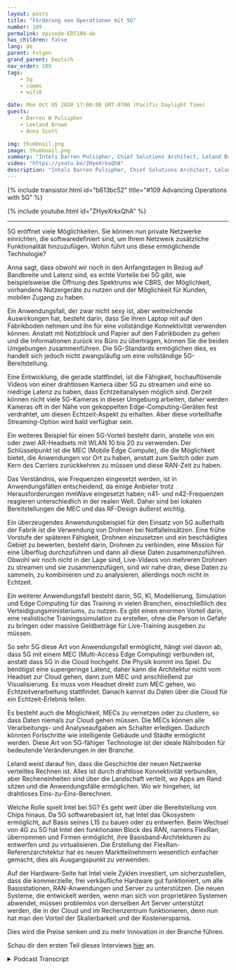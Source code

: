 ```yaml
---
layout: posts
title: "Förderung von Operationen mit 5G"
number: 109
permalink: episode-EDT109-de
has_children: false
lang: de
parent: Folgen
grand_parent: Deutsch
nav_order: 109
tags:
    - 5g
    - comms
    - wifi6

date: Mon Oct 05 2020 17:00:00 GMT-0700 (Pacific Daylight Time)
guests:
    - Darren W Pulsipher
    - Leeland Brown
    - Anna Scott

img: thumbnail.png
image: thumbnail.png
summary: "Intels Darren Pulsipher, Chief Solutions Architect, Leland Brown, Principal Engineer: Technischer Direktor für fortschrittliche Kommunikation und Dr. Anna Scott, Chief Edge Architect für den öffentlichen Sektor, sprechen über die Geschichte der fortschrittlichen Kommunikation und zukünftige Anwendungsfälle mit 5G. Teil zwei von zwei."
video: "https://youtu.be/ZHyeXrkxQhA"
description: "Intels Darren Pulsipher, Chief Solutions Architect, Leland Brown, Principal Engineer: Technischer Direktor für fortschrittliche Kommunikation und Dr. Anna Scott, Chief Edge Architect für den öffentlichen Sektor, sprechen über die Geschichte der fortschrittlichen Kommunikation und zukünftige Anwendungsfälle mit 5G. Teil zwei von zwei."
---
```


<div>
{% include transistor.html id="b613bc52" title="#109 Advancing Operations with 5G" %}

{% include youtube.html id="ZHyeXrkxQhA" %}
</div>

---

5G eröffnet viele Möglichkeiten. Sie können nun private Netzwerke einrichten, die softwaredefiniert sind, um Ihrem Netzwerk zusätzliche Funktionalität hinzuzufügen. Wohin führt uns diese ermöglichende Technologie?

Anna sagt, dass obwohl wir noch in den Anfangstagen in Bezug auf Bandbreite und Latenz sind, es echte Vorteile bei 5G gibt, wie beispielsweise die Öffnung des Spektrums wie CBRS, der Möglichkeit, vorhandene Nutzergeräte zu nutzen und der Möglichkeit für Kunden, mobilen Zugang zu haben.

Ein Anwendungsfall, der zwar nicht sexy ist, aber weitreichende Auswirkungen hat, besteht darin, dass Sie Ihren Laptop mit auf den Fabrikboden nehmen und ihn für eine vollständige Konnektivität verwenden können. Anstatt mit Notizblock und Papier auf den Fabrikboden zu gehen und die Informationen zurück ins Büro zu übertragen, können Sie die beiden Umgebungen zusammenführen. Die 5G-Standards ermöglichen dies, es handelt sich jedoch nicht zwangsläufig um eine vollständige 5G-Bereitstellung.

Eine Entwicklung, die gerade stattfindet, ist die Fähigkeit, hochauflösende Videos von einer drahtlosen Kamera über 5G zu streamen und eine so niedrige Latenz zu haben, dass Echtzeitanalysen möglich sind. Derzeit können nicht viele 5G-Kameras in dieser Umgebung arbeiten, daher werden Kameras oft in der Nähe von gekoppelten Edge-Computing-Geräten fest verdrahtet, um diesen Echtzeit-Aspekt zu erhalten. Aber diese vorteilhafte Streaming-Option wird bald verfügbar sein.

Ein weiteres Beispiel für einen 5G-Vorteil besteht darin, anstelle von ein oder zwei AR-Headsets mit WLAN 10 bis 20 zu verwenden. Der Schlüsselpunkt ist die MEC (Mobile Edge Compute), die die Möglichkeit bietet, die Anwendungen vor Ort zu haben, anstatt zum Switch oder zum Kern des Carriers zurückkehren zu müssen und diese RAN-Zeit zu haben.

Das Verständnis, wie Frequenzen eingesetzt werden, ist in Anwendungsfällen entscheidend, da einige Anbieter trotz Herausforderungen mmWave eingesetzt haben; n41- und n42-Frequenzen reagieren unterschiedlich in der realen Welt. Daher sind bei lokalen Bereitstellungen die MEC und das RF-Design äußerst wichtig.

Ein überzeugendes Anwendungsbeispiel für den Einsatz von 5G außerhalb der Fabrik ist die Verwendung von Drohnen bei Notfalleinsätzen. Eine frühe Vorstufe der späteren Fähigkeit, Drohnen einzusetzen und ein beschädigtes Gebiet zu bewerten, besteht darin, Drohnen zu verbinden, eine Mission für eine Überflug durchzuführen und dann all diese Daten zusammenzuführen. Obwohl wir noch nicht in der Lage sind, Live-Videos von mehreren Drohnen zu streamen und sie zusammenzufügen, sind wir nahe dran, diese Daten zu sammeln, zu kombinieren und zu analysieren, allerdings noch nicht in Echtzeit.

Ein weiterer Anwendungsfall besteht darin, 5G, KI, Modellierung, Simulation und Edge Computing für das Training in vielen Branchen, einschließlich des Verteidigungsministeriums, zu nutzen. Es gibt einen enormen Vorteil darin, eine realistische Trainingssimulation zu erstellen, ohne die Person in Gefahr zu bringen oder massive Geldbeträge für Live-Training ausgeben zu müssen.

So sehr 5G diese Art von Anwendungsfall ermöglicht, hängt viel davon ab, dass 5G mit einem MEC (Multi-Access Edge Computing) verbunden ist, anstatt dass 5G in die Cloud hochgeht. Die Physik kommt ins Spiel. Du benötigst eine supergeringe Latenz, daher kann die Architektur nicht vom Headset zur Cloud gehen, dann zum MEC und anschließend zur Visualisierung. Es muss vom Headset direkt zum MEC gehen, wo Echtzeitverarbeitung stattfindet. Danach kannst du Daten über die Cloud für ein Echtzeit-Erlebnis teilen.

Es besteht auch die Möglichkeit, MECs zu vernetzen oder zu clustern, so dass Daten niemals zur Cloud gehen müssen. Die MECs können alle Verarbeitungs- und Analyseaufgaben am Schalter erledigen. Dadurch könnten Fortschritte wie intelligente Gebäude und Städte ermöglicht werden. Diese Art von 5G-fähiger Technologie ist der ideale Nährboden für bedeutende Veränderungen in der Branche.

Leland weist darauf hin, dass die Geschichte der neuen Netzwerke verteiltes Rechnen ist. Alles ist durch drahtlose Konnektivität verbunden, aber Recheneinheiten sind über die Landschaft verteilt, wo Apps am Rand sitzen und die Anwendungsfälle ermöglichen. Wo wir hingehen, ist drahtloses Eins-zu-Eins-Berechnen.

Welche Rolle spielt Intel bei 5G? Es geht weit über die Bereitstellung von Chips hinaus. Da 5G softwarebasiert ist, hat Intel das Ökosystem ermöglicht, auf Basis seines L15 zu bauen oder zu entwerfen. Beim Wechsel von 4G zu 5G hat Intel den funktionalen Block des RAN, namens FlexRan, übernommen und Firmen ermöglicht, ihre Basisband-Architekturen zu entwerfen und zu virtualisieren. Die Erstellung der FlexRan-Referenzarchitektur hat es neuen Marktteilnehmern wesentlich einfacher gemacht, dies als Ausgangspunkt zu verwenden.

Auf der Hardware-Seite hat Intel viele Zyklen investiert, um sicherzustellen, dass die kommerzielle, frei verkäufliche Hardware gut funktioniert, um alle Basisstationen, RAN-Anwendungen und Server zu unterstützen. Die neuen Systeme, die entwickelt werden, wenn man sich von proprietären Systemen abwendet, müssen problemlos von derselben Art Server unterstützt werden, die in der Cloud und im Rechenzentrum funktionieren, denn nun hat man den Vorteil der Skalierbarkeit und der Kostenersparnis.

Dies wird die Preise senken und zu mehr Innovation in der Branche führen.

Schau dir den ersten Teil dieses Interviews [hier](episode-EDT108) an.



<details>
<summary> Podcast Transcript </summary>

<p></p>

</details>
